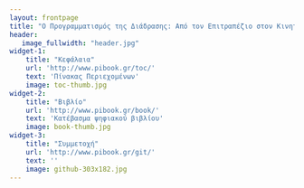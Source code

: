 ```yaml
---
layout: frontpage
title: "Ο Προγραμματισμός της Διάδρασης: Από τον Επιτραπέζιο στον Κινητό και Διάχυτο Υπολογισμό"
header:
   image_fullwidth: "header.jpg"
widget-1:
    title: "Κεφάλαια"
    url: 'http://www.pibook.gr/toc/'
    text: 'Πίνακας Περιεχομένων'
    image: toc-thumb.jpg
widget-2:
    title: "Βιβλίο"
    url: 'http://www.pibook.gr/book/'
    text: 'Κατέβασμα ψηφιακού βιβλίου'
    image: book-thumb.jpg
widget-3:
    title: "Συμμετοχή"
    url: 'http://www.pibook.gr/git/'
    text: ''
    image: github-303x182.jpg
---
```

